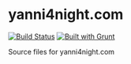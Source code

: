 yanni4night.com
===============

[![Build Status][travis-image]][travis-url] [![Built with Grunt][grunt-image]][grunt-url]

Source files for yanni4night.com

[travis-url]: https://travis-ci.org/yanni4night/yanni4night.com
[travis-image]: http://img.shields.io/travis/yanni4night/yanni4night.com.svg
[grunt-url]:http://gruntjs.com/
[grunt-image]: http://img.shields.io/badge/BUILT%20WITH-GRUNT-yellow.svg
